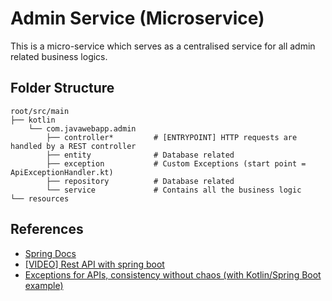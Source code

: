 # Admin Service  (Microservice)

This is a micro-service which serves as a centralised service for all admin related business logics.

## Folder Structure

```
root/src/main
├── kotlin
    └── com.javawebapp.admin
        ├── controller*         # [ENTRYPOINT] HTTP requests are handled by a REST controller
        ├── entity              # Database related
        ├── exception           # Custom Exceptions (start point = ApiExceptionHandler.kt)
        ├── repository          # Database related
        └── service             # Contains all the business logic
└── resources                 
```

## References
- [Spring Docs](HELP.md)
- [[VIDEO] Rest API with spring boot](https://www.youtube.com/playlist?list=PLdW9lrB9HDw101ImXtR_xkvTe1HWx7Gc6)
- [Exceptions for APIs, consistency without chaos (with Kotlin/Spring Boot example)](https://humancaching.com/2019/07/02/exceptions-for-apis-consistency-without-chaos-with-kotlin-spring-boot-example/)
